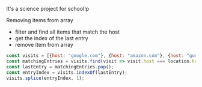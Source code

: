 It's a science project for school!p

Removing items from array

- filter and find all items that match the host
- get the index of the last entry
- remove item from array

```js
const visits = [{host: "google.com"}, {host: "amazon.com"}, {host: "google.com"}];
const matchingEntries = visits.find(visit => visit.host === location.host);
const lastEntry = matchingEntries.pop();
const entryIndex = visits.indexOf(lastEntry);
visits.splice(entryIndex, 1);
```